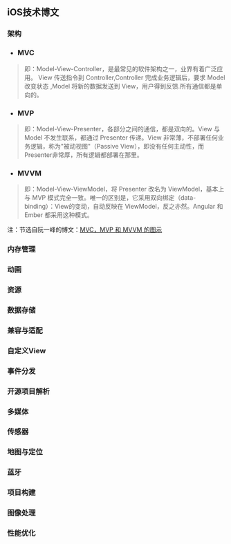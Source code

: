 ## iOS技术博文
### 架构
* ### MVC
> 即：Model-View-Controller，是最常见的软件架构之一，业界有着广泛应用。
View 传送指令到 Controller,Controller 完成业务逻辑后，要求 Model 改变状态
,Model 将新的数据发送到 View，用户得到反馈.所有通信都是单向的。

* ### MVP
> 即：Model-View-Presenter，各部分之间的通信，都是双向的。View 与 Model 不发生联系，都通过 Presenter 传递。View 非常薄，不部署任何业务逻辑，称为"被动视图"（Passive View），即没有任何主动性，而 Presenter非常厚，所有逻辑都部署在那里。

* ### MVVM
> 即：Model-View-ViewModel，将 Presenter 改名为 ViewModel，基本上与 MVP 模式完全一致。唯一的区别是，它采用双向绑定（data-binding）：View的变动，自动反映在 ViewModel，反之亦然。Angular 和 Ember 都采用这种模式。

注：节选自阮一峰的博文：[MVC，MVP 和 MVVM 的图示](http://www.ruanyifeng.com/blog/2015/02/mvcmvp_mvvm.html)

### 内存管理

### 动画

### 资源

### 数据存储

### 兼容与适配

### 自定义View

### 事件分发

### 开源项目解析

### 多媒体

### 传感器

### 地图与定位

### 蓝牙

### 项目构建

### 图像处理

### 性能优化
